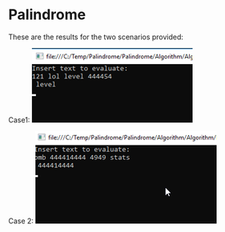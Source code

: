 # Palindrome

These are the results for the two scenarios provided:

Case1:
![alt text](https://github.com/jobenavides/Palindrome/blob/master/palindrome_1.png)


Case 2:
![alt text](https://github.com/jobenavides/Palindrome/blob/master/palindrome_2.png)
